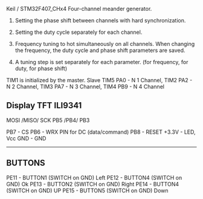 Keil / STM32F407_CHx4
Four-channel meander generator.
1. Setting the phase shift between channels with hard synchronization.

2. Setting the duty cycle separately for each channel.

3. Frequency tuning to hot simultaneously on all channels. When changing the frequency, the duty cycle and phase shift parameters are saved.

4. A tuning step is set separately for each parameter. (for frequency, for duty, for phase shift)

TIM1 is initialized by the master.
Slave TIM5 PA0 - N 1 Channel, TIM2 PA2 - N 2 Channel,
      TIM3 PA7 - N 3 Channel, TIM4 PB9 - N 4 Channel 


Display TFT ILI9341
---------------------------------------------------------
MOSI   /MISO/  SCK
PB5    /PB4/   PB3
		
PB7 	- CS
PB6 	- WRX PIN for DC (data/command)
PB8 	- RESET
+3.3V	- LED, Vcc
GND		- GND
_________________________________________________________
BUTTONS
---------------------------------------------------------
PE11 - BUTTON1 	(SWITCH on GND) Left
PE12 - BUTTON4	(SWITCH on GND) Ok
PE13 - BUTTON2	(SWITCH on GND) Right
PE14 - BUTTON4	(SWITCH on GND) UP
PE15 - BUTTON5	(SWITCH on GND) Down
